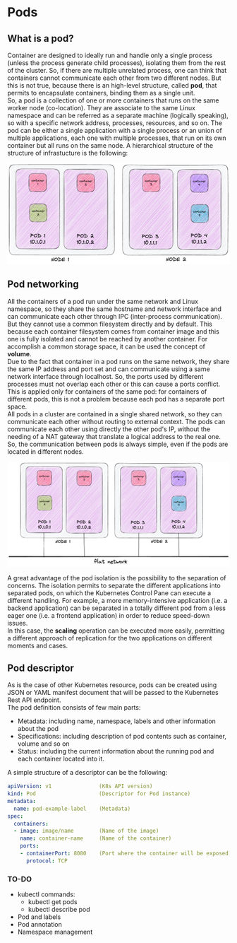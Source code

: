 # Pods

## What is a pod?
Container are designed to ideally run and handle only a single process (unless the process generate child processes),
isolating them from the rest of the cluster. So, if there are multiple unrelated process, one can think that containers
cannot communicate each other from two different nodes. But this is not true, because there is an high-level structure,
called **pod**, that permits to encapsulate containers, binding them as a single unit.  
So, a pod is a collection of one or more containers that runs on the same worker node (co-location). They are associate to 
the same Linux namespace and can be referred as a separate machine (logically speaking), so with a specific network 
address, processes, resources, and so on. The pod can be either a single application with a single process or 
an union of multiple applications, each one with multiple processes, that run on its own container but all runs on the
same node. A hierarchical structure of the structure of infrastucture is the following:  

![hierarchical view](../static/01-pod-hierarchy-view.png)

## Pod networking
All the containers of a pod run under the same network and Linux namespace, so they share the same hostname and network
interface and can communicate each other through IPC (inter-process communication). But they cannot use a common filesystem
directly and by default. This because each container filesystem comes from container image and this one is fully isolated
and cannot be reached by another container. For accomplish a common storage space, it can be used the concept of **volume**.  
Due to the fact that container in a pod runs on the same network, they share the same IP address and port set and can 
communicate using a same network interface through localhost. So, the ports used by different processes must not overlap 
each other or this can cause a ports conflict. This is applied only for containers of the same pod: for containers of 
different pods, this is not a problem because each pod has a separate port space.  
All pods in a cluster are contained in a single shared network, so they can communicate each other without routing to
external context. The pods can communicate each other using directly the other pod's IP, without the needing of a NAT
gateway that translate a logical address to the real one. So, the communication between pods is always simple, even if 
the pods are located in different nodes.

![flat network](../static/01-pod-flatnetwork.png)

A great advantage of the pod isolation is the possibility to the separation of concerns. The isolation permits to separate
the different applications into separated pods, on which the Kubernetes Control Pane can execute a different handling. For
example, a more memory-intensive application (i.e. a backend application) can be separated in a totally different pod 
from a less eager one (i.e. a frontend application) in order to reduce speed-down issues.  
In this case, the **scaling** operation can be executed more easily, permitting a different approach of replication for
the two applications on different moments and cases.

## Pod descriptor
As is the case of other Kubernetes resource, pods can be created using JSON or YAML manifest document that will be 
passed to the Kubernetes Rest API endpoint.  
The pod definition consists of few main parts:
 - Metadata: including name, namespace, labels and other information about the pod
 - Specifications: including description of pod contents such as container, volume and so on
 - Status: including the current information about the running pod and each container located into it.

A simple structure of a descriptor can be the following:
```yaml
apiVersion: v1               (K8s API version)
kind: Pod                    (Descriptor for Pod instance)
metadata:
  name: pod-example-label    (Metadata)
spec:
  containers:
  - image: image/name        (Name of the image)
    name: container-name     (Name of the container)
    ports:
    - containerPort: 8080    (Port where the container will be exposed)
      protocol: TCP
```

### TO-DO
 - kubectl commands:
   - kubectl get pods
   - kubectl describe pod
 - Pod and labels
 - Pod annotation
 - Namespace management